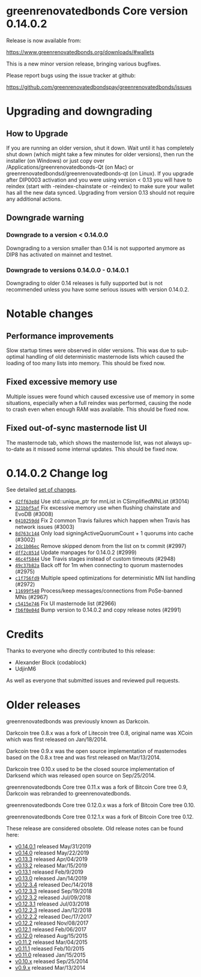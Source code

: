greenrenovatedbonds Core version 0.14.0.2
==========================

Release is now available from:

  <https://www.greenrenovatedbonds.org/downloads/#wallets>

This is a new minor version release, bringing various bugfixes.

Please report bugs using the issue tracker at github:

  <https://github.com/greenrenovatedbondspay/greenrenovatedbonds/issues>


Upgrading and downgrading
=========================

How to Upgrade
--------------

If you are running an older version, shut it down. Wait until it has completely
shut down (which might take a few minutes for older versions), then run the
installer (on Windows) or just copy over /Applications/greenrenovatedbonds-Qt (on Mac) or
greenrenovatedbondsd/greenrenovatedbonds-qt (on Linux). If you upgrade after DIP0003 activation and you were
using version < 0.13 you will have to reindex (start with -reindex-chainstate
or -reindex) to make sure your wallet has all the new data synced. Upgrading from
version 0.13 should not require any additional actions.

Downgrade warning
-----------------

### Downgrade to a version < 0.14.0.0

Downgrading to a version smaller than 0.14 is not supported anymore as DIP8 has
activated on mainnet and testnet.

### Downgrade to versions 0.14.0.0 - 0.14.0.1

Downgrading to older 0.14 releases is fully supported but is not
recommended unless you have some serious issues with version 0.14.0.2.

Notable changes
===============

Performance improvements
------------------------
Slow startup times were observed in older versions. This was due to sub-optimal handling of old
deterministic masternode lists which caused the loading of too many lists into memory. This should be
fixed now.

Fixed excessive memory use
--------------------------
Multiple issues were found which caused excessive use of memory in some situations, especially when
a full reindex was performed, causing the node to crash even when enough RAM was available. This should
be fixed now.

Fixed out-of-sync masternode list UI
------------------------------------
The masternode tab, which shows the masternode list, was not always up-to-date as it missed some internal
updates. This should be fixed now.

0.14.0.2 Change log
===================

See detailed [set of changes](https://github.com/greenrenovatedbondspay/greenrenovatedbonds/compare/v0.14.0.1...greenrenovatedbondspay:v0.14.0.2).

- [`d2ff63e8d`](https://github.com/greenrenovatedbondspay/greenrenovatedbonds/commit/d2ff63e8d) Use std::unique_ptr for mnList in CSimplifiedMNList (#3014)
- [`321bbf5af`](https://github.com/greenrenovatedbondspay/greenrenovatedbonds/commit/321bbf5af) Fix excessive memory use when flushing chainstate and EvoDB (#3008)
- [`0410259dd`](https://github.com/greenrenovatedbondspay/greenrenovatedbonds/commit/0410259dd) Fix 2 common Travis failures which happen when Travis has network issues (#3003)
- [`8d763c144`](https://github.com/greenrenovatedbondspay/greenrenovatedbonds/commit/8d763c144) Only load signingActiveQuorumCount + 1 quorums into cache (#3002)
- [`2dc1b06ec`](https://github.com/greenrenovatedbondspay/greenrenovatedbonds/commit/2dc1b06ec) Remove skipped denom from the list on tx commit (#2997)
- [`dff2c851d`](https://github.com/greenrenovatedbondspay/greenrenovatedbonds/commit/dff2c851d) Update manpages for 0.14.0.2 (#2999)
- [`46c4f5844`](https://github.com/greenrenovatedbondspay/greenrenovatedbonds/commit/46c4f5844) Use Travis stages instead of custom timeouts (#2948)
- [`49c37b82a`](https://github.com/greenrenovatedbondspay/greenrenovatedbonds/commit/49c37b82a) Back off for 1m when connecting to quorum masternodes (#2975)
- [`c1f756fd9`](https://github.com/greenrenovatedbondspay/greenrenovatedbonds/commit/c1f756fd9) Multiple speed optimizations for deterministic MN list handling (#2972)
- [`11699f540`](https://github.com/greenrenovatedbondspay/greenrenovatedbonds/commit/11699f540) Process/keep messages/connections from PoSe-banned MNs (#2967)
- [`c5415e746`](https://github.com/greenrenovatedbondspay/greenrenovatedbonds/commit/c5415e746) Fix UI masternode list (#2966)
- [`fb6f0e04d`](https://github.com/greenrenovatedbondspay/greenrenovatedbonds/commit/fb6f0e04d) Bump version to 0.14.0.2 and copy release notes (#2991)

Credits
=======

Thanks to everyone who directly contributed to this release:

- Alexander Block (codablock)
- UdjinM6

As well as everyone that submitted issues and reviewed pull requests.

Older releases
==============

greenrenovatedbonds was previously known as Darkcoin.

Darkcoin tree 0.8.x was a fork of Litecoin tree 0.8, original name was XCoin
which was first released on Jan/18/2014.

Darkcoin tree 0.9.x was the open source implementation of masternodes based on
the 0.8.x tree and was first released on Mar/13/2014.

Darkcoin tree 0.10.x used to be the closed source implementation of Darksend
which was released open source on Sep/25/2014.

greenrenovatedbonds Core tree 0.11.x was a fork of Bitcoin Core tree 0.9,
Darkcoin was rebranded to greenrenovatedbonds.

greenrenovatedbonds Core tree 0.12.0.x was a fork of Bitcoin Core tree 0.10.

greenrenovatedbonds Core tree 0.12.1.x was a fork of Bitcoin Core tree 0.12.

These release are considered obsolete. Old release notes can be found here:

- [v0.14.0.1](https://github.com/greenrenovatedbondspay/greenrenovatedbonds/blob/master/doc/release-notes/greenrenovatedbonds/release-notes-0.14.0.1.md) released May/31/2019
- [v0.14.0](https://github.com/greenrenovatedbondspay/greenrenovatedbonds/blob/master/doc/release-notes/greenrenovatedbonds/release-notes-0.14.0.md) released May/22/2019
- [v0.13.3](https://github.com/greenrenovatedbondspay/greenrenovatedbonds/blob/master/doc/release-notes/greenrenovatedbonds/release-notes-0.13.3.md) released Apr/04/2019
- [v0.13.2](https://github.com/greenrenovatedbondspay/greenrenovatedbonds/blob/master/doc/release-notes/greenrenovatedbonds/release-notes-0.13.2.md) released Mar/15/2019
- [v0.13.1](https://github.com/greenrenovatedbondspay/greenrenovatedbonds/blob/master/doc/release-notes/greenrenovatedbonds/release-notes-0.13.1.md) released Feb/9/2019
- [v0.13.0](https://github.com/greenrenovatedbondspay/greenrenovatedbonds/blob/master/doc/release-notes/greenrenovatedbonds/release-notes-0.13.0.md) released Jan/14/2019
- [v0.12.3.4](https://github.com/greenrenovatedbondspay/greenrenovatedbonds/blob/master/doc/release-notes/greenrenovatedbonds/release-notes-0.12.3.4.md) released Dec/14/2018
- [v0.12.3.3](https://github.com/greenrenovatedbondspay/greenrenovatedbonds/blob/master/doc/release-notes/greenrenovatedbonds/release-notes-0.12.3.3.md) released Sep/19/2018
- [v0.12.3.2](https://github.com/greenrenovatedbondspay/greenrenovatedbonds/blob/master/doc/release-notes/greenrenovatedbonds/release-notes-0.12.3.2.md) released Jul/09/2018
- [v0.12.3.1](https://github.com/greenrenovatedbondspay/greenrenovatedbonds/blob/master/doc/release-notes/greenrenovatedbonds/release-notes-0.12.3.1.md) released Jul/03/2018
- [v0.12.2.3](https://github.com/greenrenovatedbondspay/greenrenovatedbonds/blob/master/doc/release-notes/greenrenovatedbonds/release-notes-0.12.2.3.md) released Jan/12/2018
- [v0.12.2.2](https://github.com/greenrenovatedbondspay/greenrenovatedbonds/blob/master/doc/release-notes/greenrenovatedbonds/release-notes-0.12.2.2.md) released Dec/17/2017
- [v0.12.2](https://github.com/greenrenovatedbondspay/greenrenovatedbonds/blob/master/doc/release-notes/greenrenovatedbonds/release-notes-0.12.2.md) released Nov/08/2017
- [v0.12.1](https://github.com/greenrenovatedbondspay/greenrenovatedbonds/blob/master/doc/release-notes/greenrenovatedbonds/release-notes-0.12.1.md) released Feb/06/2017
- [v0.12.0](https://github.com/greenrenovatedbondspay/greenrenovatedbonds/blob/master/doc/release-notes/greenrenovatedbonds/release-notes-0.12.0.md) released Aug/15/2015
- [v0.11.2](https://github.com/greenrenovatedbondspay/greenrenovatedbonds/blob/master/doc/release-notes/greenrenovatedbonds/release-notes-0.11.2.md) released Mar/04/2015
- [v0.11.1](https://github.com/greenrenovatedbondspay/greenrenovatedbonds/blob/master/doc/release-notes/greenrenovatedbonds/release-notes-0.11.1.md) released Feb/10/2015
- [v0.11.0](https://github.com/greenrenovatedbondspay/greenrenovatedbonds/blob/master/doc/release-notes/greenrenovatedbonds/release-notes-0.11.0.md) released Jan/15/2015
- [v0.10.x](https://github.com/greenrenovatedbondspay/greenrenovatedbonds/blob/master/doc/release-notes/greenrenovatedbonds/release-notes-0.10.0.md) released Sep/25/2014
- [v0.9.x](https://github.com/greenrenovatedbondspay/greenrenovatedbonds/blob/master/doc/release-notes/greenrenovatedbonds/release-notes-0.9.0.md) released Mar/13/2014

